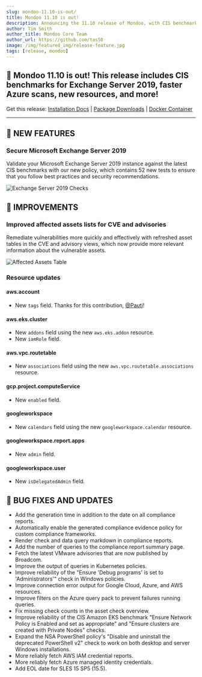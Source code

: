 ```yaml
---
slug: mondoo-11.10-is-out/
title: Mondoo 11.10 is out!
description: Announcing the 11.10 release of Mondoo, with CIS benchmarks for Exchange Server 2019, faster Azure scans, new resources, and more!
author: Tim Smith
author_title: Mondoo Core Team
author_url: https://github.com/tas50
image: /img/featured_img/release-feature.jpg
tags: [release, mondoo]
---
```


## 🥳 Mondoo 11.10 is out! This release includes CIS benchmarks for Exchange Server 2019, faster Azure scans, new resources, and more!

Get this release: [Installation Docs](https://mondoo.com/docs/cnspec/) | [Package Downloads](https://releases.mondoo.com/cnspec/) | [Docker Container](https://hub.docker.com/r/mondoo/cnspec)

---

## 🎉 NEW FEATURES

### Secure Microsoft Exchange Server 2019

Validate your Microsoft Exchange Server 2019 instance against the latest CIS benchmarks with our new policy, which contains 52 new tests to ensure that you follow best practices and security recommendations.

![Exchange Server 2019 Checks](/img/releases/2024-06-25-mondoo-11.10-is-out/exchange.png)

## 🧹 IMPROVEMENTS

### Improved affected assets lists for CVE and advisories

Remediate vulnerabilities more quickly and effectively with refreshed asset tables in the CVE and advisory views, which now provide more relevant information about the vulnerable assets.

![Affected Assets Table](/img/releases/2024-06-25-mondoo-11.10-is-out/affected-assets-table.png)

### Resource updates

#### aws.account

- New `tags` field. Thanks for this contribution, [@Pauti](https://github.com/pauti)!

#### aws.eks.cluster

- New `addons` field using the new `aws.eks.addon` resource.
- New `iamRole` field.

#### aws.vpc.routetable

- New `associations` field using the new `aws.vpc.routetable.associations` resource.

#### gcp.project.computeService

- New `enabled` field.

#### googleworkspace

- New `calendars` field using the new `googleworkspace.calendar` resource.

#### googleworkspace.report.apps

- New `admin` field.

#### googleworkspace.user

- New `isDelegatedAdmin` field.

## 🐛 BUG FIXES AND UPDATES

- Add the generation time in addition to the date on all compliance reports.
- Automatically enable the generated compliance evidence policy for custom compliance frameworks.
- Render check and data query markdown in compliance reports.
- Add the number of queries to the compliance report summary page.
- Fetch the latest VMware advisories that are now published by Broadcom.
- Improve the output of queries in Kubernetes policies.
- Improve reliability of the "Ensure 'Debug programs' is set to 'Administrators'" check in Windows policies.
- Improve connection error output for Google Cloud, Azure, and AWS resources.
- Improve filters on the Azure query pack to prevent failures running queries.
- Fix missing check counts in the asset check overview.
- Improve reliability of the CIS Amazon EKS benchmark "Ensure Network Policy is Enabled and set as appropriate" and "Ensure clusters are created with Private Nodes" checks.
- Expand the NSA PowerShell policy's "Disable and uninstall the deprecated PowerShell v2" check to work on both desktop and server Windows installations.
- More reliably fetch AWS IAM credential reports.
- More reliably fetch Azure managed identity credentials.
- Add EOL date for SLES 15 SP5 (15.5).
